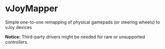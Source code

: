 # vJoyMapper
Simple one-to-one remapping of physical gamepads (or steering wheels) to vJoy devices

**Notice:** Third-party drivers might be needed for rare or unsupported controllers.